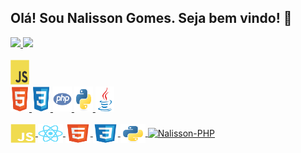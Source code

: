 ## Olá! Sou Nalisson Gomes. Seja bem vindo! 👋
<div>
  <a href="https://github.com/nalissongm">
  <img height="150em" src="https://github-readme-stats.vercel.app/api?username=nalissongm&show_icons=true&theme=dark&include_all_commits=true&count_private=true"/>
  <img height="150em" src="https://github-readme-stats.vercel.app/api/top-langs/?username=nalissongm&layout=compact&langs_count=7&theme=dark"/>
</div>
<div style="display: inline_block"><br>
  <img alt="Nalisson-JS" aling="center" width="30px" height="40px" src="https://github.com/devicons/devicon/blob/master/icons/javascript/javascript-original.svg"/><div style="display: inline_block"><div>
  <img alt="Nalisson-HTML5" aling="center" width="30px" height="40px" src="https://github.com/devicons/devicon/blob/master/icons/html5/html5-original.svg"/>
  <img alt="Nalisson-CSS3" aling="center" width="30px" height="40px" src="https://github.com/devicons/devicon/blob/master/icons/css3/css3-original.svg"/>
  <img alt="Nalisson-PHP" aling="center" width="30px" height="40px" src="https://github.com/devicons/devicon/blob/master/icons/php/php-plain.svg"/>
  <img alt="Nalisson-PY" aling="center" width="30px" height="40px" src="https://github.com/devicons/devicon/blob/master/icons/python/python-original.svg"/> 
  <img alt="Nalisson-Java" aling="center" width="30px" height="40px" src="https://github.com/devicons/devicon/blob/master/icons/java/java-original.svg"/>
</div> 
<div style="display: inline_block"><br>
  <img align="center" alt="Nalisson-Js" height="30" width="40" src="https://raw.githubusercontent.com/devicons/devicon/master/icons/javascript/javascript-plain.svg">
  <img align="center" alt="Nalisson-React" height="30" width="40" src="https://raw.githubusercontent.com/devicons/devicon/master/icons/react/react-original.svg">
  <img align="center" alt="Nalisson-HTML" height="30" width="40" src="https://raw.githubusercontent.com/devicons/devicon/master/icons/html5/html5-original.svg">
  <img align="center" alt="Nalisson-CSS" height="30" width="40" src="https://raw.githubusercontent.com/devicons/devicon/master/icons/css3/css3-original.svg">
  <img align="center" alt="Nalisson-Python" height="30" width="40" src="https://raw.githubusercontent.com/devicons/devicon/master/icons/python/python-original.svg">
  <img align="center" alt="Nalisson-PHP" height="30" width="40" src="https://raw.githubusercontent.com/devicons/devicon/master/icons/python/php.svg"">
</div>
<!--
**nalissongm/nalissongm** is a ✨ _special_ ✨ repository because its `README.md` (this file) appears on your GitHub profile.

Here are some ideas to get you started:

- 🔭 I’m currently working on ...
- 🌱 I’m currently learning ...
- 👯 I’m looking to collaborate on ...
- 🤔 I’m looking for help with ...
- 💬 Ask me about ...
- 📫 How to reach me: ...
- 😄 Pronouns: ...
- ⚡ Fun fact: ...
-->
